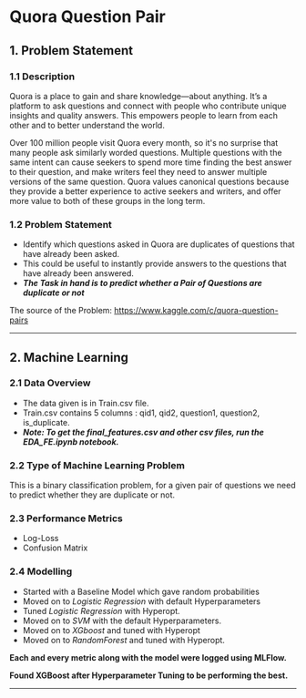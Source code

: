 # Quora Question Pair

## 1. Problem Statement

### 1.1 Description
Quora is a place to gain and share knowledge—about anything. It’s a platform to ask questions and connect with people who contribute unique insights and quality answers. This empowers people to learn from each other and to better understand the world.

Over 100 million people visit Quora every month, so it's no surprise that many people ask similarly worded questions. Multiple questions with the same intent can cause seekers to spend more time finding the best answer to their question, and make writers feel they need to answer multiple versions of the same question. Quora values canonical questions because they provide a better experience to active seekers and writers, and offer more value to both of these groups in the long term.

### 1.2 Problem Statement
* Identify which questions asked in Quora are duplicates of questions that have already been asked.
* This could be useful to instantly provide answers to the questions that have already been answered.
* ***The Task in hand is to predict whether a Pair of Questions are duplicate or not***

The source of the Problem: https://www.kaggle.com/c/quora-question-pairs

***

## 2. Machine Learning 

### 2.1 Data Overview
- The data given is in Train.csv file.
- Train.csv contains 5 columns : qid1, qid2, question1, question2, is_duplicate.
- ***Note: To get the final_features.csv and other csv files, run the EDA_FE.ipynb notebook.***

### 2.2 Type of Machine Learning Problem
This is a binary classification problem, for a given pair of questions we need to predict whether they are duplicate or not.

### 2.3 Performance Metrics
* Log-Loss
* Confusion Matrix
  
### 2.4 Modelling 
* Started with a Baseline Model which gave random probabilities
* Moved on to *Logistic Regression* with default Hyperparameters
* Tuned *Logistic Regression* with Hyperopt.
* Moved on to *SVM* with the default Hyperparameters.
* Moved on to *XGboost* and tuned with Hyperopt
* Moved on to *RandomForest* and tuned with Hyperopt.
  
**Each and every metric along with the model were logged using MLFlow.**

**Found XGBoost after Hyperparameter Tuning to be performing the best.**
***
